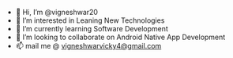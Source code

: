 - 👋 Hi, I’m @vigneshwar20
- 👀 I’m interested in Leaning New Technologies
- 🌱 I’m currently learning Software Development 
- 💞️ I’m looking to collaborate on Android Native App Development
- 📫 mail me @ vigneshwarvicky4@gmail.com

<!---
vigneshwar20/vigneshwar20 is a ✨ special ✨ repository because its `README.md` (this file) appears on your GitHub profile.
You can click the Preview link to take a look at your changes.
--->
